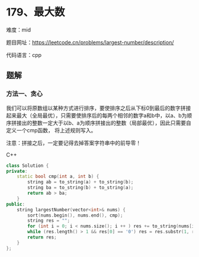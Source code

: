 # 179、最大数
难度：mid

题目网址：https://leetcode.cn/problems/largest-number/description/

代码语言：cpp

## 题解
### 方法一、贪心
我们可以将原数组以某种方式进行排序，要使排序之后从下标0到最后的数字拼接起来最大（全局最优），只需要使排序后的每两个相邻的数字a和b中，以a、b为顺序拼接出的整数一定大于以b、a为顺序拼接出的整数（局部最优），因此只需要自定义一个cmp函数，
将上述规则写入。

注意：拼接之后，一定要记得去掉答案字符串中的前导零！

C++

```cpp
class Solution {
private:
    static bool cmp(int a, int b) {
        string ab = to_string(a) + to_string(b);
        string ba = to_string(b) + to_string(a);
        return ab > ba;
    }
public:
    string largestNumber(vector<int>& nums) {
        sort(nums.begin(), nums.end(), cmp);
        string res = "";
        for (int i = 0; i < nums.size(); i ++ ) res += to_string(nums[i]);
        while (res.length() > 1 && res[0] == '0') res = res.substr(1, res.length() - 1);
        return res;
    }
};
```
